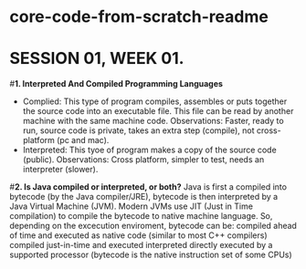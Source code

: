 # core-code-from-scratch-readme
# SESSION 01, WEEK 01.
  #**1. Interpreted And Compiled Programming Languages**
  - Complied: 
    This type of program compiles, assembles or puts together the source code into an executable file. This file       can be read by another machine with the same machine code. Observations: Faster, ready to run, source code is private,       takes an extra step (compile), not cross-platform (pc and mac).
  - Interpreted: This tyoe of program makes a copy of the source code (public). Observations: Cross platform, simpler to        test, needs an interpreter (slower).
    
  #**2. Is Java compiled or interpreted, or both?**
  Java is first a compiled into bytecode (by the Java compiler/JRE), bytecode is then interpreted by a Java Virtual            Machine (JVM). Modern JVMs use JIT (Just in Time compilation) to compile the bytecode to native machine language.
     So, depending on the excecution enviroment, bytecode can be:
      compiled ahead of time and executed as native code (similar to most C++ compilers)
      compiled just-in-time and executed
      interpreted
      directly executed by a supported processor (bytecode is the native instruction set of some CPUs)
  
